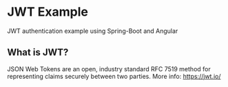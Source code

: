 # JWT Example
JWT authentication example using Spring-Boot and Angular

## What is JWT?
JSON Web Tokens are an open, industry standard RFC 7519 method for representing claims securely between two parties.
More info: https://jwt.io/

